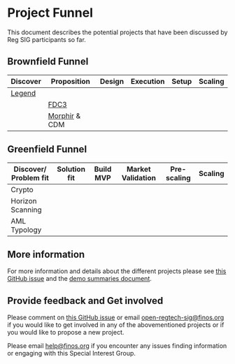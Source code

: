 # Project Funnel 

This document describes the potential projects that have been discussed by Reg SIG participants so far.

## Brownfield Funnel

| Discover | Proposition | Design | Execution | Setup| Scaling |
|-|-|-|-|-|-|
| [Legend](https://legend.finos.org) | | | | |
| | [FDC3](https://fdc3.finos.org) | | | |
| | [Morphir](https://morphir.finos.org) & CDM | | | |

## Greenfield Funnel 
| Discover/ Problem fit | Solution fit | Build MVP | Market Validation | Pre-scaling| Scaling | 
|-|-|-|-|-|-|
| Crypto| | | | | |
| Horizon Scanning| | | | | |
| AML Typology| | | | | |

## More information
For more information and details about the different projects please see [this GitHub issue](https://github.com/finos/open-regtech-sig/issues/17) and the [demo summaries document](https://github.com/finos/open-regtech-sig/blob/master/resources/demo-summaries.md).

## Provide feedback and Get involved
Please comment on [this GitHub issue](https://github.com/finos/open-regtech-sig/issues/17) or email open-regtech-sig@finos.org if you would like to get involved in any of the abovementioned projects or if you would like to propose a new project.

Please email help@finos.org if you encounter any issues finding information or engaging with this Special Interest Group.

